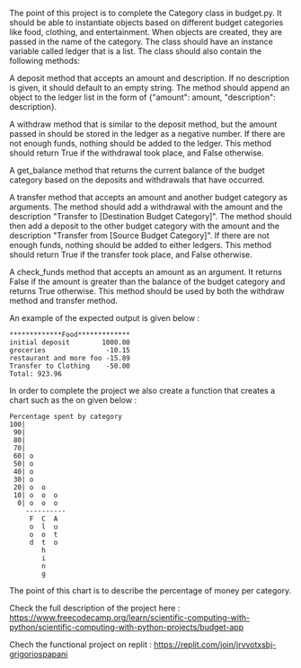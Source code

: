 The point of this project is to complete the Category class in budget.py. It should be able to instantiate objects based on different budget categories like food, clothing, and entertainment. When objects are created, they are passed in the name of the category. The class should have an instance variable called ledger that is a list. The class should also contain the following methods:

  A deposit method that accepts an amount and description. If no description is given, it should default to an empty string. The method should append an object to the     ledger list in the form of {"amount": amount, "description": description}.

  A withdraw method that is similar to the deposit method, but the amount passed in should be stored in the ledger as a negative number. If there are not enough funds,     nothing should be added to the ledger. This method should return True if the withdrawal took place, and False otherwise.

  A get_balance method that returns the current balance of the budget category based on the deposits and withdrawals that have occurred.
  
  A transfer method that accepts an amount and another budget category as arguments. The method should add a withdrawal with the amount and the description "Transfer     to [Destination Budget Category]". The method should then add a deposit to the other budget category with the amount and the description "Transfer from [Source         Budget Category]". If there are not enough funds, nothing should be added to either ledgers. This method should return True if the transfer took place, and False       otherwise.
  
  A check_funds method that accepts an amount as an argument. It returns False if the amount is greater than the balance of the budget category and returns True           otherwise. This method should be used by both the withdraw method and transfer method.

An example of the expected output is given below :

```
*************Food*************
initial deposit        1000.00
groceries               -10.15
restaurant and more foo -15.89
Transfer to Clothing    -50.00
Total: 923.96
```

In order to complete the project we also create a function that creates a chart such as the on given below :

```
Percentage spent by category
100|          
 90|          
 80|          
 70|          
 60| o        
 50| o        
 40| o        
 30| o        
 20| o  o     
 10| o  o  o  
  0| o  o  o  
    ----------
     F  C  A  
     o  l  u  
     o  o  t  
     d  t  o  
        h     
        i     
        n     
        g     
```

The point of this chart is to describe the percentage of money per category.


Check the full description of the project here : https://www.freecodecamp.org/learn/scientific-computing-with-python/scientific-computing-with-python-projects/budget-app

Chech the functional project on replit : https://replit.com/join/jrvvotxsbj-grigoriospapani
